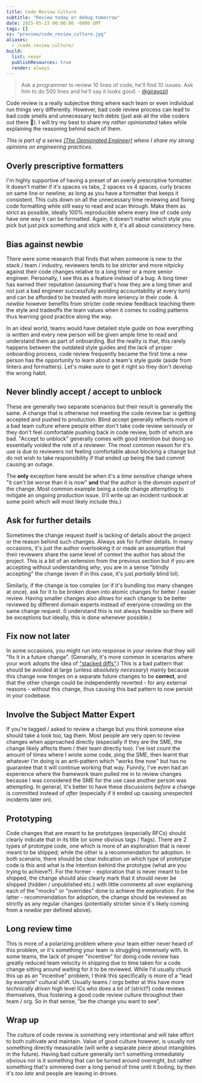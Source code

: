 ```yaml
---
title: Code Review Culture
subtitle: "Review today or debug tomorrow"
date: 2025-05-23 00:00:00 -0800 GMT
tags: []
ss: "preview/code_review_culture.jpg"
aliases:
  - /code_review_culture/
build:
  list: never
  publishResources: true
  render: always
---
```


> Ask a programmer to review 10 lines of code, he'll find 10 issues. Ask him to do 500 lines and he'll say it looks good. - [@girayozil](https://x.com/girayozil/status/306836785739210752)

Code review is a really subjective thing where each team or even individual run things very differently. However, bad code review process can lead to bad code smells and unnecessary tech debts (just ask all the vibe coders out there 🫣). I will try my best to share my _rather opinionated_ takes while explaining the reasoning behind each of them.

_This is part of a series [(The Opinionated Engineer)](/blog/2025-05-04-the-opinionated-engineer/) where I share my strong opinions on engineering practices._

## Overly prescriptive formatters 

I'm highly supportive of having a preset of an overly prescriptive formatter. It doesn't matter if it's spaces vs tabs, 2 spaces vs 4 spaces, curly braces on same line or newline; as long as you have a formatter that keeps it consistent. This cuts down on all the unnecessary time reviewing and fixing code formatting while still easy to read and scan through. Make them as strict as possible, ideally 100% reproducible where every line of code only have one way it can be formatted. Again, it doesn't matter which style you pick but just pick something and stick with it, it's all about consistency here.

## Bias against newbie

There were some research that finds that when someone is new to the stack / team / industry, reviewers tends to be stricter and more nitpicky against their code changes relative to a long timer or a more senior engineer. Personally, I see this as a feature instead of a bug. A long timer has earned their reputation (assuming that's how they are a long timer and not just a bad engineer successfully avoiding accountability at every turn) and can be afforded to be treated with more leniency in their code. A _newbie_ however benefits from stricter code review feedback teaching them the style and tradeoffs the team values when it comes to coding patterns thus learning good practice along the way.

In an ideal world, teams would have detailed style guide on how everything is written and every new person will be given ample time to read and understand them as part of onboarding. But the reality is that, this rarely happens between the outdated style guides and the lack of proper onboarding process, code review frequently became the first time a new person has the opportunity to learn about a team's style guide (aside from linters and formatters). Let's make sure to get it right so they don't develop the wrong habit.

## Never blindly accept / accept to unblock

These are generally two separate scenarios but their result is generally the same. A change that is otherwise not meeting the code review bar is getting accepted and pushed to production. Blind accept generally reflects more of a bad team culture where people either don't take code review seriously or they don't feel comfortable pushing back in code review, both of which are bad. "Accept to unblock" generally comes with good intention but doing so essentially voided the role of a reviewer. The most common reason for it's use is due to reviewers not feeling comfortable about blocking a change but do not wish to take responsibility if that ended up being the bad commit causing an outage.

The **only** exception here would be when it's a _time sensitive_ change where "it can't be worse than it is now" **and** that the author is the _domain expert_ of the change. Most common example being a code change attempting to mitigate an ongoing production issue. (I'll write up an incident runbook at some point which will most likely include this.)

## Ask for further details

Sometimes the change request itself is lacking of details about the project or the reason behind such changes. Always ask for further details. In many occasions, it's just the author overlooking it or made an assumption that their reviewers share the same level of context the author has about the project. This is a bit of an extension from the previous section but if you are accepting without understanding _why_, you are in a sense "blindly accepting" the change (even if in this case, it's just _partially_ blind lol).

Similarly, if the change is too complex (or if it's bundling too many changes at once), ask for it to be broken down into atomic changes for better / easier review. Having smaller changes also allows for each change to be better reviewed by different domain experts instead of everyone crowding on the same change request. (I understand this is not always feasible so there will be exceptions but ideally, this is done whenever possible.)

## Fix **now** not later

In some occasions, you might run into response in your review that they will "fix it in a future change". (Generally, it's more common in scenarios where your work adopts the idea of ["stacked diffs"](https://graphite.dev/guides/stacked-diffs).) This is a bad pattern that should be avoided at large (unless _absolutely necessary_) mainly because this change now hinges on a separate future changes to be **correct**, and that the other change could be independently reverted - for any external reasons - without this change, thus causing this bad pattern to now persist in your codebase.

## Involve the Subject Matter Expert

If you're tagged / asked to review a change but you think someone else should take a look too, tag them. Most people are very open to review changes when approached directly (especially if they are the SME, the change likely affects them / their team directly too). I've lost count the amount of times where I wrote some code, ping the SME, then learnt that whatever I'm doing is an anti-pattern which "works fine now" but has no guarantee that it will continue working that way. Funnily, I've even had an experience where the framework team pulled me in to review changes because I was considered the SME for the use case another person was attempting. In general, it's better to have these discussions _before_ a change is committed instead of _after_ (especially if it ended up causing unexpected incidents later on).

## Prototyping

Code changes that are meant to be prototypes (especially RFCs) should clearly indicate that in its title (or some obvious tags / flags). There are 2 types of prototype code, one which is more of an exploration that is never meant to be shipped; while the other is a recommendation for adoption. In both scenario, there should be clear indication on which type of prototype code is this and what is the intention behind the prototype (what are you trying to achieve?). For the former - exploration that is never meant to be shipped, the change should also clearly mark that it should never be shipped (hidden / unpublished etc.) with little comments all over explaining each of the "mocks" or "overrides" done to achieve the exploration. For the latter - recommendation for adoption, the change should be reviewed as strictly as any regular changes (potentially stricter since it's likely coming from a _newbie_ per defined above).

## Long review time

This is more of a polarizing problem where your team either never heard of this problem, or it's something your team is struggling immensely with. In some teams, the lack of proper "incentive" for doing code review has greatly reduced team velocity in shipping due to time taken for a code change sitting around waiting for it to be reviewed. While I'd usually chuck this up as an "incentive" problem, I think this specifically is more of a "lead by example" cultural shift. Usually teams / orgs better at this have more _technically driven_ high level ICs who does a lot of (strict?) code reviews themselves, thus fostering a good code review culture throughout their team / org. So in that sense, "be the change you want to see".

## Wrap up

The culture of code review is something very intentional and will take effort to both cultivate and maintain. Value of good culture however, is usually not something directly measurable (will write a separate piece about intangibles in the future). Having bad culture generally isn't something immediately obvious nor is it something that can be turned around overnight, but rather something that's simmered over a long period of time until it boiling, by then it's _too late_ and people are leaving in droves.